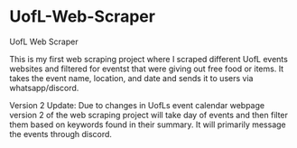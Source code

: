 # UofL-Web-Scraper
UofL Web Scraper

This is my first web scraping project where I scraped different UofL events websites and filtered for eventst that were giving out free food or items. It takes the event name, location, and date and sends it to users via whatsapp/discord.

Version 2 Update:
Due to changes in UofLs event calendar webpage version 2 of the web scraping project will take day of events and then filter them based on keywords found in their summary. It will primarily message the events through discord.

